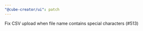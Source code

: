 ```yaml
---
"@cube-creator/ui": patch
---
```


Fix CSV upload when file name contains special characters (#513)
